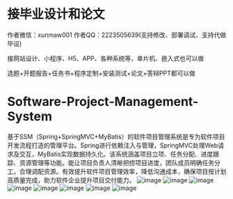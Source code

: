 # 接毕业设计和论文
作者微信：xunmaw001  作者QQ：2223505639(支持修改、部署调试、支持代做毕设)

接网站设计、小程序、H5、APP、各种系统等，单片机、嵌入式也可以做

选题+开题报告+任务书+程序定制+安装测试+论文+答辩PPT都可以做
# Software-Project-Management-System
基于SSM（Spring+SpringMVC+MyBatis）的软件项目管理系统是专为软件项目开发流程打造的管理平台。Spring进行依赖注入与管理，SpringMVC处理Web请求及交互，MyBatis实现数据持久化。该系统涵盖项目立项、任务分配、进度跟踪、资源管理等功能。能让项目负责人清晰把控项目进度，团队成员明确任务分工，合理调配资源。有效提升软件项目管理效率，降低沟通成本，确保项目按计划高质量完成，助力软件企业提升项目交付能力。
![image](https://github.com/user-attachments/assets/ae19a611-70a0-46cd-b5f2-3ca0e90926b9)
![image](https://github.com/user-attachments/assets/f5e30ee8-b46f-4505-9026-e4cc587893c2)
![image](https://github.com/user-attachments/assets/c1d4d405-faf4-461d-bb4e-a3e0b2d9dabe)
![image](https://github.com/user-attachments/assets/13300973-de0e-4f9d-a8c6-ef02e8ec2d63)
![image](https://github.com/user-attachments/assets/a8774e0b-4a1b-4761-9634-dd1420726809)
![image](https://github.com/user-attachments/assets/bd47aa57-e1bc-4b91-a57b-404e4f252228)
![image](https://github.com/user-attachments/assets/5e601ff5-00fa-4579-9629-3e9534c05c6b)
![image](https://github.com/user-attachments/assets/d4a81e56-6b1f-42c8-943b-abeb9f9b7f55)
